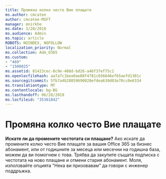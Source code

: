 ```yaml
---
title: Промяна колко често Вие плащате
ms.author: cmcatee
author: cmcatee-MSFT
manager: mnirkhe
ms.date: 3/20/2018
ms.audience: Admin
ms.topic: article
ROBOTS: NOINDEX, NOFOLLOW
localization_priority: Normal
ms.collection: Adm_O365
ms.custom:
- "469"
- "1500025"
ms.assetid: 81423cec-8c9e-408d-bd26-a46f37ef75c1
ms.openlocfilehash: aa7a7c1bea0ae08f4781c656646ef65aefd1301c
ms.sourcegitcommit: 5fb7a4b28859690020efdea630d03e70cc0e6334
ms.translationtype: MT
ms.contentlocale: bg-BG
ms.lasthandoff: 06/28/2019
ms.locfileid: "35361842"
---
```

# <a name="change-how-often-you-pay"></a>Промяна колко често Вие плащате

 **Искате ли да промените честотата си плащане?** Ако искате да промените колко често Вие плащате за вашия Office 365 за бизнес абонамент, или от годишните за месеца или месечни на годишна база, можем да ви помогнем с това. Трябва да закупите същата подписка с честотата на ново плащане и отмени стария абонамент. Моля, използвайте опцията "Нека ви призовавам" да говори с инженер поддръжка.
  
